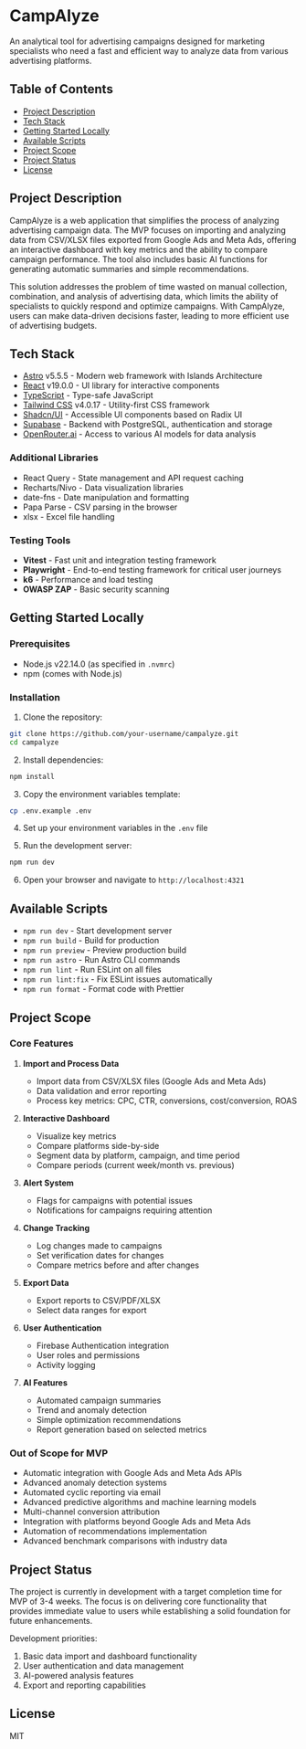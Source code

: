 # CampAlyze

An analytical tool for advertising campaigns designed for marketing specialists who need a fast and efficient way to analyze data from various advertising platforms.

## Table of Contents
- [Project Description](#project-description)
- [Tech Stack](#tech-stack)
- [Getting Started Locally](#getting-started-locally)
- [Available Scripts](#available-scripts)
- [Project Scope](#project-scope)
- [Project Status](#project-status)
- [License](#license)

## Project Description

CampAlyze is a web application that simplifies the process of analyzing advertising campaign data. The MVP focuses on importing and analyzing data from CSV/XLSX files exported from Google Ads and Meta Ads, offering an interactive dashboard with key metrics and the ability to compare campaign performance. The tool also includes basic AI functions for generating automatic summaries and simple recommendations.

This solution addresses the problem of time wasted on manual collection, combination, and analysis of advertising data, which limits the ability of specialists to quickly respond and optimize campaigns. With CampAlyze, users can make data-driven decisions faster, leading to more efficient use of advertising budgets.

## Tech Stack

- [Astro](https://astro.build/) v5.5.5 - Modern web framework with Islands Architecture
- [React](https://react.dev/) v19.0.0 - UI library for interactive components
- [TypeScript](https://www.typescriptlang.org/) - Type-safe JavaScript
- [Tailwind CSS](https://tailwindcss.com/) v4.0.17 - Utility-first CSS framework
- [Shadcn/UI](https://ui.shadcn.com/) - Accessible UI components based on Radix UI
- [Supabase](https://supabase.com/) - Backend with PostgreSQL, authentication and storage
- [OpenRouter.ai](https://openrouter.ai/) - Access to various AI models for data analysis

### Additional Libraries

- React Query - State management and API request caching
- Recharts/Nivo - Data visualization libraries
- date-fns - Date manipulation and formatting
- Papa Parse - CSV parsing in the browser
- xlsx - Excel file handling

### Testing Tools

- **Vitest** - Fast unit and integration testing framework
- **Playwright** - End-to-end testing framework for critical user journeys
- **k6** - Performance and load testing
- **OWASP ZAP** - Basic security scanning

## Getting Started Locally

### Prerequisites

- Node.js v22.14.0 (as specified in `.nvmrc`)
- npm (comes with Node.js)

### Installation

1. Clone the repository:

```bash
git clone https://github.com/your-username/campalyze.git
cd campalyze
```

2. Install dependencies:

```bash
npm install
```

3. Copy the environment variables template:

```bash
cp .env.example .env
```

4. Set up your environment variables in the `.env` file

5. Run the development server:

```bash
npm run dev
```

6. Open your browser and navigate to `http://localhost:4321`

## Available Scripts

- `npm run dev` - Start development server
- `npm run build` - Build for production
- `npm run preview` - Preview production build
- `npm run astro` - Run Astro CLI commands
- `npm run lint` - Run ESLint on all files
- `npm run lint:fix` - Fix ESLint issues automatically
- `npm run format` - Format code with Prettier

## Project Scope

### Core Features

1. **Import and Process Data**
   - Import data from CSV/XLSX files (Google Ads and Meta Ads)
   - Data validation and error reporting
   - Process key metrics: CPC, CTR, conversions, cost/conversion, ROAS

2. **Interactive Dashboard**
   - Visualize key metrics
   - Compare platforms side-by-side
   - Segment data by platform, campaign, and time period
   - Compare periods (current week/month vs. previous)

3. **Alert System**
   - Flags for campaigns with potential issues
   - Notifications for campaigns requiring attention

4. **Change Tracking**
   - Log changes made to campaigns
   - Set verification dates for changes
   - Compare metrics before and after changes

5. **Export Data**
   - Export reports to CSV/PDF/XLSX
   - Select data ranges for export

6. **User Authentication**
   - Firebase Authentication integration
   - User roles and permissions
   - Activity logging

7. **AI Features**
   - Automated campaign summaries
   - Trend and anomaly detection
   - Simple optimization recommendations
   - Report generation based on selected metrics

### Out of Scope for MVP

- Automatic integration with Google Ads and Meta Ads APIs
- Advanced anomaly detection systems
- Automated cyclic reporting via email
- Advanced predictive algorithms and machine learning models
- Multi-channel conversion attribution
- Integration with platforms beyond Google Ads and Meta Ads
- Automation of recommendations implementation
- Advanced benchmark comparisons with industry data

## Project Status

The project is currently in development with a target completion time for MVP of 3-4 weeks. The focus is on delivering core functionality that provides immediate value to users while establishing a solid foundation for future enhancements.

Development priorities:
1. Basic data import and dashboard functionality
2. User authentication and data management
3. AI-powered analysis features
4. Export and reporting capabilities

## License

MIT
